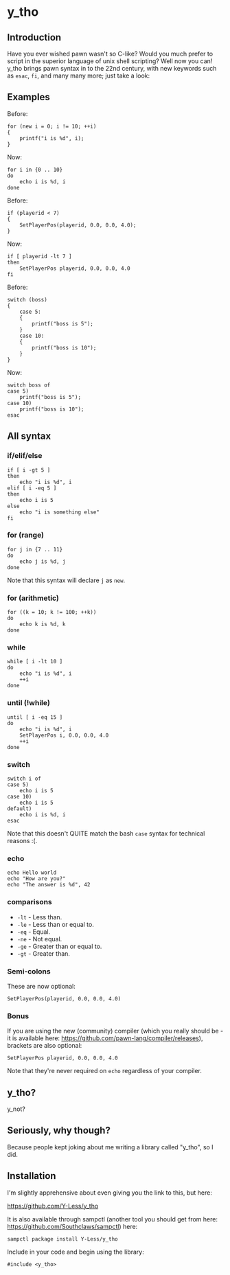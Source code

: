 # y_tho

## Introduction

Have you ever wished pawn wasn't so C-like?  Would you much prefer to script in the superior language of unix shell scripting?  Well now you can!  y_tho brings pawn syntax in to the 22nd century, with new keywords such as `esac`, `fi`, and many many more; just take a look:

## Examples

Before:

```pawn
for (new i = 0; i != 10; ++i)
{
	printf("i is %d", i);
}
```

Now:

```pawn
for i in {0 .. 10}
do
	echo i is %d, i
done
```

Before:

```pawn
if (playerid < 7)
{
	SetPlayerPos(playerid, 0.0, 0.0, 4.0);
}
```

Now:

```pawn
if [ playerid -lt 7 ]
then
	SetPlayerPos playerid, 0.0, 0.0, 4.0
fi
```

Before:

```pawn
switch (boss)
{
	case 5:
	{
		printf("boss is 5");
	}
	case 10:
	{
		printf("boss is 10");
	}
}
```

Now:

```pawn
switch boss of
case 5)
	printf("boss is 5");
case 10)
	printf("boss is 10");
esac
```

## All syntax

### if/elif/else

```pawn
if [ i -gt 5 ]
then
	echo "i is %d", i
elif [ i -eq 5 ]
then
	echo i is 5
else
	echo "i is something else"
fi
```

### for (range)

```pawn
for j in {7 .. 11}
do
	echo j is %d, j
done
```

Note that this syntax will declare `j` as `new`.

### for (arithmetic)

```pawn
for ((k = 10; k != 100; ++k))
do
	echo k is %d, k
done
```

### while

```pawn
while [ i -lt 10 ]
do
	echo "i is %d", i
	++i
done
```

### until (!while)

```pawn
until [ i -eq 15 ]
do
	echo "i is %d", i
	SetPlayerPos i, 0.0, 0.0, 4.0
	++i
done
```

### switch

```pawn
switch i of
case 5)
	echo i is 5
case 10)
	echo i is 5
default)
	echo i is %d, i
esac
```

Note that this doesn't QUITE match the bash `case` syntax for technical reasons :(.

### echo

```pawn
echo Hello world
echo "How are you?"
echo "The answer is %d", 42
```

### comparisons

* `-lt` - Less than.
* `-le` - Less than or equal to.
* `-eq` - Equal.
* `-ne` - Not equal.
* `-ge` - Greater than or equal to.
* `-gt` - Greater than.

### Semi-colons

These are now optional:

```pawn
SetPlayerPos(playerid, 0.0, 0.0, 4.0)
```

### Bonus

If you are using the new (community) compiler (which you really should be - it is available here: https://github.com/pawn-lang/compiler/releases), brackets are also optional:

```pawn
SetPlayerPos playerid, 0.0, 0.0, 4.0
```

Note that they're never required on `echo` regardless of your compiler.

## y_tho?

y_not?

## Seriously, why though?

Because people kept joking about me writing a library called "y_tho", so I did.

## Installation

I'm slightly apprehensive about even giving you the link to this, but here:

https://github.com/Y-Less/y_tho

It is also available through sampctl (another tool you should get from here: https://github.com/Southclaws/sampctl) here:

```bash
sampctl package install Y-Less/y_tho
```

Include in your code and begin using the library:

```pawn
#include <y_tho>
```

